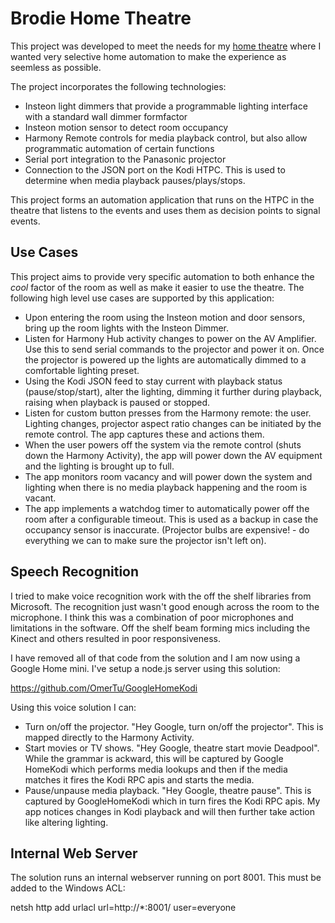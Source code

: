 # Brodie Home Theatre

This project was developed to meet the needs for my 
[home theatre](http://www.avsforum.com/forum/19-dedicated-theater-design-construction/1033681-brodie-home-theatre-build-thread-2.html#post46048545) 
where I wanted very selective home automation to make the experience as seemless as possible.

The project incorporates the following technologies: 
 - Insteon light dimmers that provide a programmable lighting interface with a standard wall dimmer formfactor
 - Insteon motion sensor to detect room occupancy
 - Harmony Remote controls for media playback control, but also allow programmatic automation of certain functions
 - Serial port integration to the Panasonic projector
 - Connection to the JSON port on the Kodi HTPC.  This is used to determine when media playback 
 pauses/plays/stops.

This project forms an automation application that runs on the HTPC in the theatre that listens 
to the events and uses them as decision points to signal events.

## Use Cases
 
This project aims to provide very specific automation to both enhance the *cool* factor of the 
room as well as make it easier to use the theatre.  The following high level use cases are 
supported by this application:
- Upon entering the room using the Insteon motion and door sensors, bring up the room lights with the Insteon 
Dimmer.
- Listen for Harmony Hub activity changes to power on the AV Amplifier. Use this to send serial commands to the
projector and power it on.  Once the projector is powered up the lights are automatically dimmed to a comfortable 
lighting preset.
- Using the Kodi JSON feed to stay current with playback status (pause/stop/start), alter the lighting, dimming
it further during playback, raising when playback is paused or stopped.
- Listen for custom button presses from the Harmony remote: the user.  Lighting changes, projector aspect ratio 
changes can be initiated by the remote control.  The app captures these  and actions them.
- When the user powers off the system via the remote control (shuts down the Harmony Activity), the app will 
power down the AV equipment and the lighting is brought up to full.
- The app monitors room vacancy and will power down the system and lighting when there is no media playback 
happening and the room is vacant.
- The app implements a watchdog timer to automatically power off the room after a configurable timeout.  This 
is used as a backup in case the occupancy sensor is inaccurate. (Projector bulbs are expensive! - do everything 
we can to make sure the projector isn't left on).

## Speech Recognition

I tried to make voice recognition work with the off the shelf libraries from Microsoft.  The recognition just 
wasn't good enough across the room to the microphone.  I think this was a combination of poor microphones and 
limitations in the software.  Off the shelf beam forming mics including the Kinect and others resulted in poor 
responsiveness.

I have removed all of that code from the solution and I am now using a Google Home mini.  I've setup a node.js 
server using this solution:

https://github.com/OmerTu/GoogleHomeKodi

Using this voice solution I can:
- Turn on/off the projector. "Hey Google, turn on/off the projector".  This is mapped directly to the Harmony 
Activity.
- Start movies or TV shows.  "Hey Google, theatre start movie Deadpool".  While the grammar is ackward, this 
will be captured by Google HomeKodi which performs media lookups and then if the media matches it fires the Kodi 
RPC apis and starts the media.
- Pause/unpause media playback.  "Hey Google, theatre pause".  This is captured by GoogleHomeKodi which in turn 
fires the Kodi RPC apis.  My app notices changes in Kodi playback and will then further take action like altering 
lighting.

## Internal Web Server

The solution runs an internal webserver running on port 8001.  This must be added to the Windows ACL:

netsh http add urlacl url=http://*:8001/ user=everyone
